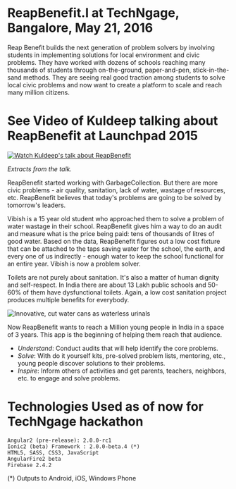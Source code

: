 # ReapBenefit.I at TechNgage, Bangalore, May 21, 2016
Reap Benefit builds the next generation of problem solvers by involving students in implementing solutions for local environment and civic problems.  They have worked with dozens of schools reaching many thousands of students through on-the-ground, paper-and-pen, stick-in-the-sand methods.  They are seeing real good traction among students to solve local civic problems and now want to create a platform to scale and reach many million citizens.

# See Video of Kuldeep talking about ReapBenefit at Launchpad 2015
[![Watch Kuldeep's talk about ReapBenefit](https://www.dropbox.com/s/zpvxitqm4lmw3xr/reapbenefit-audit-tools-and-solutionsjpg.jpg?dl=0&raw=1)](https://vimeo.com/135623427 "Kuldeep on ReadBenefit")

_Extracts from the talk._

ReapBenefit started working with GarbageCollection.  But there are more civic problems - air quality, sanitation, lack of water, wastage of resources, etc.  ReapBenefit believes that today's problems are going to be solved by tomorrow's leaders.  

Vibish is a 15 year old student who approached them to solve a problem of water wastage in their school.  ReapBenefit gives him a way to do an audit and measure what is the price being paid: tens of thousands of litres of good water.  Based on the data, ReapBenefit figures out a low cost fixture that can be attached to the taps saving water for the school, the earth, and every one of us indirectly - enough water to keep the school functional for an entire year.  Vibish is now a problem solver.

Toilets are not purely about sanitation.  It's also a matter of human dignity and self-respect.  In India there are about 13 Lakh public schools and 50-60% of them have dysfunctional toilets.  Again, a low cost sanitation project produces multiple benefits for everybody.

![Innovative, cut water cans as waterless urinals](https://www.dropbox.com/s/epmm0fxp82e024f/reapbenefit-custom-waterless-urinal.jpg?dl=0&raw=1)

Now ReapBenefit wants to reach a Million young people in India in a space of 3 years.  This app is the beginning of helping them reach that audience.  

- *Understand*: Conduct audits that will help identify the core problems.
- *Solve*: With do it yourself kits, pre-solved problem lists, mentoring, etc., young people discover solutions to their problems.
- *Inspire*: Inform others of activities and get parents, teachers, neighbors, etc. to engage and solve problems.  


# Technologies Used as of now for TechNgage hackathon
```
Angular2 (pre-release): 2.0.0-rc1
Ionic2 (beta) Framework : 2.0.0-beta.4 (*)
HTML5, SASS, CSS3, JavaScript
AngularFire2 beta
Firebase 2.4.2
```
(*) Outputs to Android, iOS, Windows Phone
